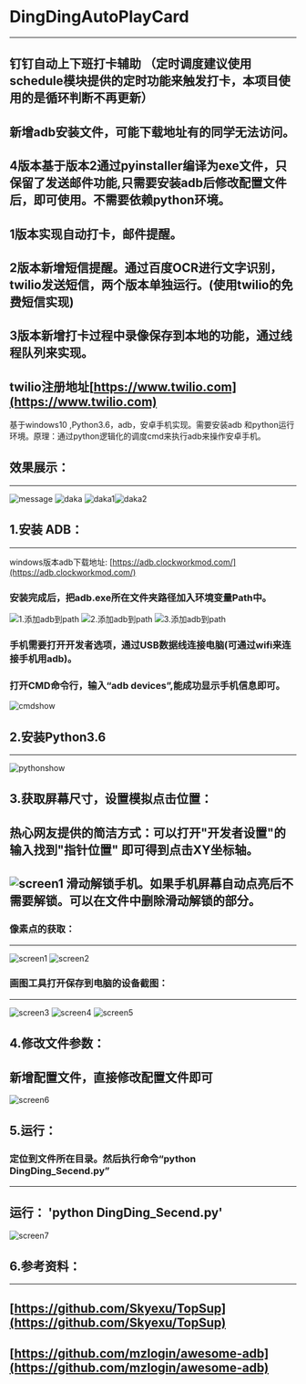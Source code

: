 # DingDingAutoPlayCard
----
钉钉自动上下班打卡辅助
（定时调度建议使用schedule模块提供的定时功能来触发打卡，本项目使用的是循环判断不再更新）
----
新增adb安装文件，可能下载地址有的同学无法访问。
----
4版本基于版本2通过pyinstaller编译为exe文件，只保留了发送邮件功能,只需要安装adb后修改配置文件后，即可使用。不需要依赖python环境。
----
1版本实现自动打卡，邮件提醒。
----
2版本新增短信提醒。通过百度OCR进行文字识别，twilio发送短信，两个版本单独运行。(使用twilio的免费短信实现)
----
3版本新增打卡过程中录像保存到本地的功能，通过线程队列来实现。
----
twilio注册地址[https://www.twilio.com](https://www.twilio.com)
----
基于windows10 ,Python3.6，adb，安卓手机实现。需要安装adb 和python运行环境。原理：通过python逻辑化的调度cmd来执行adb来操作安卓手机。

## 效果展示：
----
![message](https://github.com/1414044032/imgs/blob/master/message1.png)
![daka](https://github.com/1414044032/imgs/blob/master/data.png)
![daka1](https://github.com/1414044032/imgs/blob/master/daka3.png)![daka2](https://github.com/1414044032/imgs/blob/master/daka4.png)
## 1.安装 ADB：
----
windows版本adb下载地址:
[https://adb.clockworkmod.com/](https://adb.clockworkmod.com/)
### 安装完成后，把adb.exe所在文件夹路径加入环境变量Path中。
![1.添加adb到path](https://github.com/1414044032/imgs/blob/master/adbinstall.png)
![2.添加adb到path](https://github.com/1414044032/imgs/blob/master/adbpath.png)
![3.添加adb到path](https://github.com/1414044032/imgs/blob/master/path1.png)
### 手机需要打开开发者选项，通过USB数据线连接电脑(可通过wifi来连接手机用adb)。
### 打开CMD命令行，输入“adb devices”,能成功显示手机信息即可。
![cmdshow](https://github.com/1414044032/imgs/blob/master/adbcmd.png)

## 2.安装Python3.6
----
![pythonshow](https://github.com/1414044032/imgs/blob/master/python.png)

## 3.获取屏幕尺寸，设置模拟点击位置：
热心网友提供的简洁方式：可以打开"开发者设置"的输入找到"指针位置" 即可得到点击XY坐标轴。
----
![screen1](https://user-images.githubusercontent.com/40572216/64086339-31f6dc00-cd6a-11e9-9ccd-7ba0ba7624f1.png)
滑动解锁手机。如果手机屏幕自动点亮后不需要解锁。可以在文件中删除滑动解锁的部分。
----
### 像素点的获取：
----
![screen1](https://github.com/1414044032/imgs/blob/master/screen1.png)
![screen2](https://github.com/1414044032/imgs/blob/master/screen2.png)
### 画图工具打开保存到电脑的设备截图：
----
![screen3](https://github.com/1414044032/imgs/blob/master/screen3.png)
![screen4](https://github.com/1414044032/imgs/blob/master/screen4.png)
![screen5](https://github.com/1414044032/imgs/blob/master/screen5.png)

## 4.修改文件参数：
新增配置文件，直接修改配置文件即可
----
![screen6](https://github.com/1414044032/imgs/blob/master/screen6.png)

## 5.运行：
### 定位到文件所在目录。然后执行命令“python DingDing_Secend.py”
----
运行： 'python DingDing_Secend.py'
----
![screen7](https://github.com/1414044032/imgs/blob/master/screen7.png)

## 6.参考资料：
----
[https://github.com/Skyexu/TopSup](https://github.com/Skyexu/TopSup)
----
[https://github.com/mzlogin/awesome-adb](https://github.com/mzlogin/awesome-adb)
----
